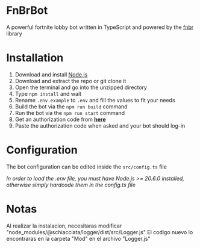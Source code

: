 # FnBrBot

A powerful fortnite lobby bot written in TypeScript and powered by the [fnbr](https://fnbr.js.org) library

# Installation
1. Download and install [Node.js](https://nodejs.org/en/download/)
2. Download and extract the repo or git clone it
3. Open the terminal and go into the unzipped directory
4. Type `npm install` and wait
5. Rename `.env.example` to `.env` and fill the values to fit your needs
6. Build the bot via the `npm run build` command
7. Run the bot via the `npm run start` command
8. Get an authorization code from **[here](https://www.epicgames.com/id/logout?redirectUrl=https%3A//www.epicgames.com/id/login%3FredirectUrl%3Dhttps%253A%252F%252Fwww.epicgames.com%252Fid%252Fapi%252Fredirect%253FclientId%253D3446cd72694c4a4485d81b77adbb2141%2526responseType%253Dcode)**
9. Paste the authorization code when asked and your bot should log-in

# Configuration
The bot configuration can be edited inside the `src/config.ts` file

*In order to load the .env file, you must have Node.js >= 20.6.0 installed,
otherwise simply hardcode them in the config.ts file*

# Notas

Al realizar la instalacion, necesitaras modificar "node_modules/@schiacciata/logger/dist/src/Logger.js"
El codigo nuevo lo encontraras en la carpeta "Mod" en el archivo "Logger.js"
